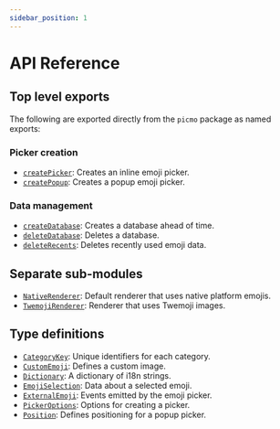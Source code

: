 ```yaml
---
sidebar_position: 1
---
```


# API Reference

## Top level exports

The following are exported directly from the `picmo` package as named exports:

### Picker creation

- [`createPicker`](./functions/create-picker): Creates an inline emoji picker.
- [`createPopup`](./functions/create-popup): Creates a popup emoji picker.

### Data management

- [`createDatabase`](./functions/create-database): Creates a database ahead of time.
- [`deleteDatabase`](./functions/delete-database): Deletes a database.
- [`deleteRecents`](./functions/delete-recents): Deletes recently used emoji data.

## Separate sub-modules

- [`NativeRenderer`](./classes/native-renderer): Default renderer that uses native platform emojis.
- [`TwemojiRenderer`](./classes/twemoji-renderer): Renderer that uses Twemoji images.

## Type definitions

- [`CategoryKey`](./types/category-key): Unique identifiers for each category.
- [`CustomEmoji`](./types/custom-emoji): Defines a custom image.
- [`Dictionary`](./types/dictionary): A dictionary of i18n strings.
- [`EmojiSelection`](./types/emoji-selection): Data about a selected emoji.
- [`ExternalEmoji`](./types/external-emoji): Events emitted by the emoji picker.
- [`PickerOptions`](./types/picker-options): Options for creating a picker.
- [`Position`](./types/position): Defines positioning for a popup picker.
